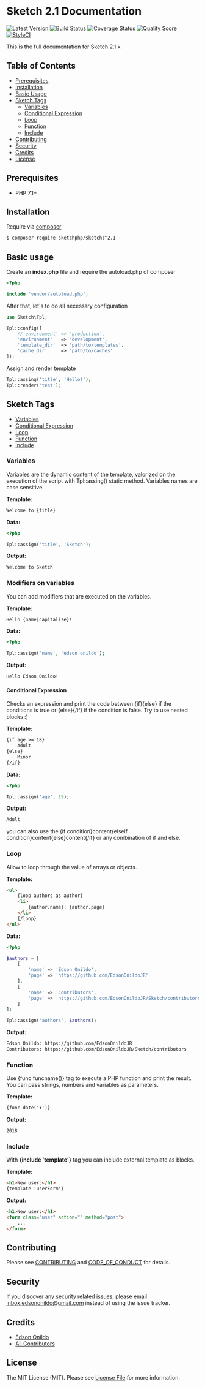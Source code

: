 Sketch 2.1 Documentation
========================

[![Latest Version][ico-version]][link-version]
[![Build Status][ico-travis]][link-travis]
[![Coverage Status][ico-scrutinizer]][link-scrutinizer]
[![Quality Score][ico-code-quality]][link-code-quality]
[![StyleCI][ico-styleci]][link-styleci]

This is the full documentation for Sketch 2.1.x

Table of Contents
-----------------

* [Prerequisites](#prerequisites)
* [Installation](#installation)
* [Basic Usage](#basic-usage)
* [Sketch Tags](#sketch-tags)
    * [Variables](#variables)
    * [Conditional Expression](#conditional-expression)
    * [Loop](#loop)
    * [Function](#function)
    * [Include](#include)
* [Contributing](#contributing)
* [Security](#security)
* [Credits](#credits)
* [License](#license)

Prerequisites
-------------

* PHP 7.1+

Installation
------------

Require via [composer](https://getcomposer.org/download/)

``` sh
$ composer require sketchphp/sketch:^2.1
```

Basic usage
-----------

Create an **index.php** file and require the autoload.php of composer

``` php
<?php

include 'vendor/autoload.php';
```

After that, let's to do all necessary configuration

``` php
use Sketch\Tpl;

Tpl::config([
    //'environment' => 'production',
    'environment'   => 'development',
    'template_dir'  => 'path/to/templates',
    'cache_dir'     => 'path/to/caches'
]);
```

Assign and render template

``` php
Tpl::assing('title', 'Hello!');
Tpl::render('test');
```

Sketch Tags
-----------

* [Variables](#variables)
* [Conditional Expression](#conditional-expression)
* [Loop](#loop)
* [Function](#function)
* [Include](#include)

### Variables

Variables are the dynamic content of the template, valorized on the execution of the script with Tpl::assing() static method. Variables names are case sensitive.

**Template:**
``` html
Welcome to {title}
```

**Data:**
``` php
<?php

Tpl::assign('title', 'Sketch');
```

**Output:**
``` html
Welcome to Sketch
```

### Modifiers on variables

You can add modifiers that are executed on the variables.

**Template:**
``` html
Hello {name|capitalize}!
```

**Data:**
``` php
<?php

Tpl::assign('name', 'edson onildo');
```

**Output:**
``` html
Hello Edson Onildo!
```

#### Conditional Expression

Checks an expression and print the code between {if}{else} if the conditions is true or {else}{/if} if the condition is false. Try to use nested blocks :)

**Template:**
``` html
{if age >= 18}
    Adult
{else}
    Minor
{/if}
```

**Data:**
``` php
<?php

Tpl::assign('age', 19);
```

**Output:**
``` html
Adult
```

you can also use the {if condition}content{elseif condition}content{else}content{/if} or any combination of if and else.

### Loop

Allow to loop through the value of arrays or objects.

**Template:**
``` html
<ul>
    {loop authors as author}
    <li>
        {author.name}: {author.page}
    </li>
    {/loop}
</ul>
```

**Data:**
``` php
<?php

$authors = [
    [
        'name' => 'Edson Onildo',
        'page' => 'https://github.com/EdsonOnildoJR'
    ],
    [
        'name' => 'Contributors',
        'page' => 'https://github.com/EdsonOnildoJR/Sketch/contributors'
    ]
];

Tpl::assign('authors', $authors);
```

**Output:**
``` html
Edson Onildo: https://github.com/EdsonOnildoJR
Contributors: https://github.com/EdsonOnildoJR/Sketch/contributors
```

### Function

Use {func  funcname()} tag to execute a PHP function and print the result. You can pass strings, numbers and variables as parameters.

**Template:**
``` html
{func date('Y')}
```

**Output:**
``` html
2018
```

### Include

With **{include 'template'}** tag you can include external template as blocks.

**Template:**
``` html
<h1>New user:</h1>
{template 'userForm'}
```

**Output:**
``` html
<h1>New user:</h1>
<form class="user" action="" method="post">
    ...
</form>
```

Contributing
------------

Please see [CONTRIBUTING](https://github.com/EdsonOnildoJR/Sketch/blob/master/CONTRIBUTING.md) and [CODE_OF_CONDUCT](https://github.com/EdsonOnildoJR/Sketch/blob/master/CODE_OF_CONDUCT.md) for details.

Security
--------

If you discover any security related issues, please email inbox.edsononildo@gmail.com instead of using the issue tracker.

Credits
-------

* [Edson Onildo][link-author]
* [All Contributors][link-contributors]

License
-------

The MIT License (MIT). Please see [License File](https://github.com/EdsonOnildoJR/Sketch/blob/master/LICENSE.md) for more information.

[ico-version]: https://img.shields.io/github/release/EdsonOnildoJR/Sketch.svg?style=flat-square
[ico-travis]: https://img.shields.io/travis/EdsonOnildoJR/Sketch/master.svg?style=flat-square
[ico-scrutinizer]: https://img.shields.io/scrutinizer/coverage/g/EdsonOnildoJR/Sketch.svg?style=flat-square
[ico-code-quality]: https://img.shields.io/scrutinizer/g/EdsonOnildoJR/Sketch.svg?style=flat-square
[ico-styleci]: https://styleci.io/repos/124528765/shield?branch=master
[ico-downloads]: https://img.shields.io/packagist/dt/sketch/view.svg?style=flat-square

[link-version]:https://github.com/EdsonOnildoJR/Sketch/releases
[link-travis]: https://travis-ci.org/EdsonOnildoJR/Sketch
[link-scrutinizer]: https://scrutinizer-ci.com/g/EdsonOnildoJR/Sketch/code-structure
[link-code-quality]: https://scrutinizer-ci.com/g/EdsonOnildoJR/Sketch
[link-styleci]: https://styleci.io/repos/124528765
[link-author]: https://github.com/EdsonOnildoJR
[link-contributors]: https://github.com/EdsonOnildoJR/Sketch/contributors
